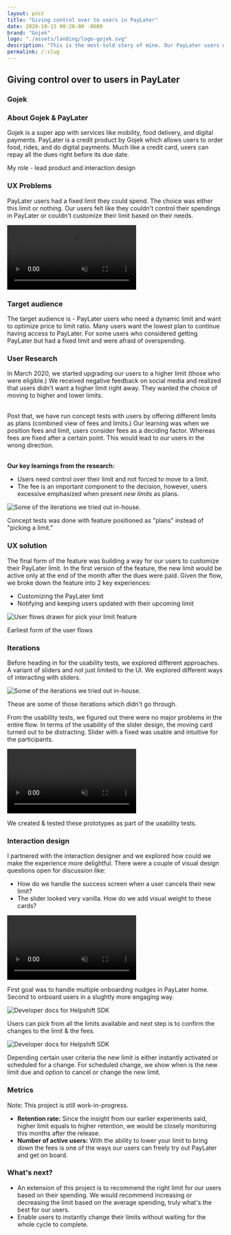 ```yaml
---
layout: post
title: "Giving control over to users in PayLater"
date: 2020-10-15 00:28:00 -0600
brand: "Gojek"
logo: "./assets/landing/logo-gojek.svg"
description: "This is the most-told story of mine. Our PayLater users were at a baseline satisfaction and we tried to elevate it further. We discovered our initial mistakes, validate what was wrong, and tested our approach."
permalink: /:slug
---
```



<section id="hero">
  <div class="small-container">
    <h2>Giving control over to users in PayLater</h2>
    <h3>Gojek </h3>
  </div>
</section>
<section id="content">
  <div id="introduction" class="process-step grid-of-two small-container">
    <div>
      <h3>About Gojek & PayLater</h3>
      <p>Gojek is a super app with services like mobility, food delivery, and digital payments. PayLater is a credit product by Gojek which allows users to order food, rides, and do digital payments. Much like a credit card, users can repay all the dues right before its due date.</p>
      <p class="mt-16">My role - lead product and interaction design</p>
    </div>
    <div>
      <h3>UX Problems</h3>
      <p>PayLater users had a fixed limit they could spend. The choice was either this limit or nothing. Our users felt like they couldn't control their spendings in PayLater or couldn't customize their limit based on their needs.</p>
    </div>
  </div>
  <video src="/assets/pyl/PYL-Intro.mp4" autoplay muted loop></video>
  <div class="process-step">
    <h3>Target audience</h3>
    <p>
    The target audience is - PayLater users who need a dynamic limit and want to optimize price to limit ratio. Many users want the lowest plan to continue having access to PayLater. For some users who considered getting PayLater but had a fixed limit and were afraid of overspending.
    </p>
  </div>
  <div class="process-step">
    <h3>User Research</h3>
    <p>
      In March 2020, we started upgrading our users to a higher limit (those who were eligible.) We received negative feedback on social media and realized that users didn't want a higher limit right away. They wanted the choice of moving to higher and lower limits.<br><br>
    </p>
    <p>
    Post that, we have run concept tests with users by offering different limits as plans (combined view of fees and limits.) Our learning was when we position fees and limit, users consider fees as a deciding factor. Whereas fees are fixed after a certain point. This would lead to our users in the wrong direction.<br><br>
    </p>
    <p><b>Our key learnings from the research:</b></p>
    <ul>
      <li>Users need control over their limit and not forced to move to a limit.</li>
      <li>The fee is an important component to the decision, however, users excessive emphasized when present <i>new limits</i> as plans.</li>
    </ul>
  </div>
  <div class="process-step image-container">
    <img src="/assets/pyl/PYL-concept test.png" alt="Some of the iterations we tried out in-house." class="mb-24"/>
    <p>Concept tests was done with feature positioned as "plans" instead of "picking a limit."</p>
  </div>
  <div class="process-step">
    <h3>UX solution</h3>
    <p>The final form of the feature was building a way for our users to customize their PayLater limit. In the first version of the feature, the new limit would be active only at the end of the month after the dues were paid. Given the flow, we broke down the feature into 2 key experiences:</p>
    <ul>
      <li>Customizing the PayLater limit</li>
      <li>Notifying and keeping users updated with their upcoming limit</li>
    </ul>
  </div>
  <div class="process-step image-container">
    <img src="/assets/pyl/PYL-user flows.png" alt="User flows drawn for pick your limit feature" class="mb-24"/>
    <p>Earliest form of the user flows</p>
  </div>
  <div class="process-step">
    <h3>Iterations</h3>
    <p>Before heading in for the usability tests, we explored different approaches. A variant of sliders and not just limited to the UI. We explored different ways of interacting with sliders.</p>
  </div>
  <div class="process-step image-container">
    <img src="/assets/pyl/PYL-iterations.png" alt="Some of the iterations we tried out in-house." class="mb-24"/>
    <p>These are some of those iterations which didn't go through.</p>
  </div>
  <div class="process-step">
    <p>From the usability tests, we figured out there were no major problems in the entire flow. In terms of the usability of the slider design, the moving card turned out to be distracting. Slider with a fixed was usable and intuitive for the participants.</p>
  </div>
  <div class="process-step image-container">
    <video src="/assets/pyl/PYL-wireframe.mp4" autoplay muted loop class="mb-24"></video>
    <p>We created & tested these prototypes as part of the usability tests.</p>
  </div>
  <div class="process-step">
    <h3>Interaction design</h3>
    <p>I partnered with the interaction designer and we explored how could we make the experience more delightful. There were a couple of visual design questions open for discussion like:
    </p>
    <ul>
      <li>How do we handle the success screen when a user cancels their new limit?</li>
      <li>The slider looked very vanilla. How do we add visual weight to these cards?</li>
    </ul>
  </div>
  <div class="process-step image-container">
    <video src="/assets/pyl/PYL-Onboarding.mp4" autoplay muted loop class="mb-24"></video>
    <p>First goal was to handle multiple onboarding nudges in PayLater home. Second to onboard users in a slughtly more engaging way.</p>
  </div>
  <div class="process-step image-container">
    <img src="/assets/pyl/PYL-interaction design-1.png" alt="Developer docs for Helpshift SDK" class="mb-24"/>
    <p>Users can pick from all the limits available and next step is to confirm the changes to the limit & the fees.</p>
  </div>
  <div class="process-step image-container">
    <img src="/assets/pyl/PYL-interaction design-2.png" alt="Developer docs for Helpshift SDK" class="mb-24"/>
    <p>Depending certain user criteria the new limit is either instantly activated or scheduled for a change. For scheduled change, we show when is the new limit due and option to cancel or change the new limit.</p>
  </div>
  <div class="grid-of-two small-container">
    <div class="process-step">
      <h3>Metrics</h3>
      <p>Note: This project is still work-in-progress.</p>
      <ul>
        <li><b>Retention rate:</b> Since the insight from our earlier experiments said, higher limit equals to higher retention, we would be closely monitoring this months after the release.</li>
        <li><b>Number of active users:</b> With the ability to lower your limit to bring down the fees is one of the ways our users can freely try out PayLater and get on board.</li>
      </ul>
    </div>
    <div class="process-step">
      <h3>What's next?</h3>
      <ul>
        <li>An extension of this project is to recommend the right limit for our users based on their spending. We would recommend increasing or decreasing the limit based on the average spending, truly what's the best for our users.</li>
        <li>Enable users to instantly change their limits without waiting for the whole cycle to complete.</li>
      </ul>
    </div>
  </div>
</section>